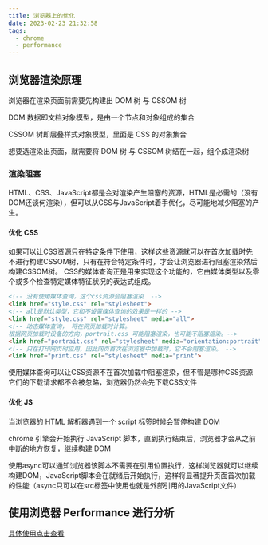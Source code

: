 ```yaml
---
title: 浏览器上的优化
date: 2023-02-23 21:32:58
tags:
  - chrome
  - performance
---
```


## 浏览器渲染原理

浏览器在渲染页面前需要先构建出 DOM 树 与 CSSOM 树

DOM 数据即文档对象模型，是由一个节点和对象组成的集合

CSSOM 树即层叠样式对象模型，里面是 CSS 的对象集合

想要选渲染出页面，就需要将 DOM 树 与 CSSOM 树结在一起，组个成渲染树

### 渲染阻塞

HTML、CSS、JavaScript都是会对渲染产生阻塞的资源，HTML是必需的（没有DOM还谈何渲染），但可以从CSS与JavaScript着手优化，尽可能地减少阻塞的产生。

#### 优化 CSS
如果可以让CSS资源只在特定条件下使用，这样这些资源就可以在首次加载时先不进行构建CSSOM树，只有在符合特定条件时，才会让浏览器进行阻塞渲染然后构建CSSOM树。
CSS的媒体查询正是用来实现这个功能的，它由媒体类型以及零个或多个检查特定媒体特征状况的表达式组成。

```html
<!-- 没有使用媒体查询，这个css资源会阻塞渲染  -->
<link href="style.css" rel="stylesheet">
<!-- all是默认类型，它和不设置媒体查询的效果是一样的 -->
<link href="style.css" rel="stylesheet" media="all">
<!-- 动态媒体查询， 将在网页加载时计算。
根据网页加载时设备的方向，portrait.css 可能阻塞渲染，也可能不阻塞渲染。-->
<link href="portrait.css" rel="stylesheet" media="orientation:portrait">
<!-- 只在打印网页时应用，因此网页首次在浏览器中加载时，它不会阻塞渲染。 -->
<link href="print.css" rel="stylesheet" media="print">
```

使用媒体查询可以让CSS资源不在首次加载中阻塞渲染，但不管是哪种CSS资源它们的下载请求都不会被忽略，浏览器仍然会先下载CSS文件


#### 优化 JS
当浏览器的 HTML 解析器遇到一个 script 标签时候会暂停构建 DOM

chrome 引擎会开始执行 JavaScript 脚本，直到执行结束后，浏览器才会从之前中断的地方恢复，继续构建 DOM

使用async可以通知浏览器该脚本不需要在引用位置执行，这样浏览器就可以继续构建DOM，JavaScript脚本会在就绪后开始执行，这样将显著提升页面首次加载的性能（async只可以在src标签中使用也就是外部引用的JavaScript文件）

## 使用浏览器 Performance 进行分析
[具体使用点击查看](https://juejin.cn/post/6844904148085768200#heading-19)
